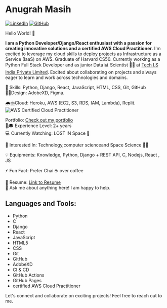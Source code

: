 # Anugrah Masih

[![LinkedIn](https://img.shields.io/badge/LinkedIn-anugrah--masih-blue)](https://www.linkedin.com/in/anugrah-masih-6994b4213/)
[![GitHub](https://img.shields.io/badge/GitHub-anugrahmasih261-lightgrey)](https://github.com/anugrahmasih261)

Hello World! 👋

**I am a Python Developer/Django/React enthusiast with a passion for creating innovative solutions and a certified AWS Cloud Practitioner.** I'm excited to leverage my cloud skills to deploy projects as Infrastructure as a Service (IaaS) on AWS. Graduate of Harvard CS50. Currently working as a Python Full Stack Developer and as junior Data 📊  Scientist 👨‍🔬  at [Tech I.S India Private Limited](https://techis.io). Excited about collaborating on projects and always eager to learn and work across technologies and domains. 


🌱 Skills: Python, Django, React, JavaScript, HTML, CSS, Git, GitHub  
👨‍💻Design: AdobeXD, Figma.

🌧️⛈️Cloud: Heroku, AWS (EC2, S3, RDS, IAM, Lambda), Replit.
![AWS Certified Cloud Practitioner](https://www.credly.com/badges/9d48b6b9-93ed-44ac-a46d-c30752f10d7f/public_url)

Portfolio: [Check out my portfolio](https://anugrahmasih261.github.io/anugrahmasih_portfolio/)  
👨🎓 Experience Level: 2+ years  
💻 Currently Watching: LOST IN Space 🚀  

🧩 Interested In: Technology,computer scienceand  Space Science  🧑‍🚀

💡 Equipments: Knowledge, Python, Django + REST API, C, Nodejs, React , JS 

⚡ Fun Fact: Prefer Chai ☕ over coffee  

📝 Resume: [Link to Resume](https://docs.google.com/document/d/1Cqvoeb4eSYjLZpTDtujbJ04dy6cZEaTi5Z7_GzGWhY4/edit?usp=sharing)  
💬 Ask me about anything here! I am happy to help.  

## Languages and Tools:

- Python
- C
- Django
- React
- JavaScript
- HTML5
- CSS
- Git
- GitHub
- AdobeXD
- CI & CD
- GitHub Actions
- GitHub Pages
- certified AWS Cloud Practitioner

Let's connect and collaborate on exciting projects! Feel free to reach out to me.
